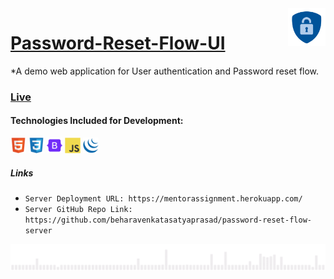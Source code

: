 <a href="https://resto-finder-webapp.netlify.app/">
    <img src="imgs/img.png" alt=""  align="right" height="60">
</a>

# [Password-Reset-Flow-UI](https://password-reset-flow-ui.netlify.app/)

*A demo web application for User authentication and Password reset flow.

### [Live](https://password-reset-flow-ui.netlify.app/)

#### Technologies Included for Development:

<code><img height="25" src="https://github.com/devicons/devicon/blob/master/icons/html5/html5-original.svg" alt="html5"></code>
<code><img height="25" src="https://github.com/devicons/devicon/blob/master/icons/css3/css3-original.svg" alt="css3"></code>
<code><img height="25" src="https://github.com/devicons/devicon/blob/master/icons/bootstrap/bootstrap-plain.svg" alt="bootstrap"></code>
<code><img height="25" src="https://github.com/devicons/devicon/blob/master/icons/javascript/javascript-original.svg" alt="javascript"></code>
<code><img height="25" src="https://github.com/devicons/devicon/blob/master/icons/jquery/jquery-original.svg" alt="jquery"></code>

##### Links
 - ``Server Deployment URL: https://mentorassignment.herokuapp.com/``
 - ``Server GitHub Repo Link: https://github.com/beharavenkatasatyaprasad/password-reset-flow-server``
 
<img  src="https://github.com/beharavenkatasatyaprasad/beharavenkatasatyaprasad/blob/main/gifs/bars.gif" alt=""/>
